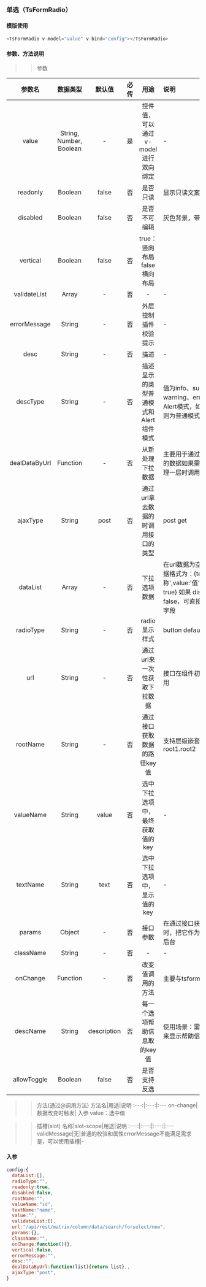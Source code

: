 ### 单选（TsFormRadio）  


#### 模版使用
```javascript
<TsFormRadio v-model="value" v-bind="config"></TsFormRadio>
```

#### 参数、方法说明


>> 参数


参数名|数据类型|默认值|必传|用途|说明
:---:|:---:|:---:|:---:|:---:|:---|
value|String, Number, Boolean|-|是|控件值，可以通过v-model进行双向绑定|-
readonly|Boolean|false|否|是否只读|显示只读文案
disabled|Boolean|false|否|是否不可编辑|灰色背景，带边框样式
vertical|Boolean|false|否|true：竖向布局  false 横向布局
validateList|Array|-|否|-|-
errorMessage|String|-|否|外层控制插件校验提示|-
desc|String|-|否|描述|-
descType|String|-|否|描述显示的类型普通模式和Alert组件模式|值为info、success、warning、error时为Alert模式，如果值为空则为普通模式
dealDataByUrl|Function|-|否|从新处理下拉数据|主要用于通过接口获取的数据如果需要从新处理一层时调用
ajaxType|String|post|否|通过url拿去数据的时调用接口的类型|post get
dataList|Array|-|否|下拉选项数据|在url数据为空时有效 数据格式为：{text:'名称',value:'值',disabled: true} 如果 disabled 为false，可直接不加这个字段
radioType|String|-|否|radio显示样式|button default
url|String|-|否|通过url来一次性获取下拉数据|接口在组件初始化时调用
rootName|String|-|否|通过接口获取数据的路径key值|支持层级嵌套如果 root1.root2
valueName|String|value|否|选中下拉选项中，最终获取值的key|-
textName|String|text|否|选中下拉选项中，显示值的key|-
params|Object|-|否|接口参数|在通过接口获取数据时，把它作为参数带入后台
className|String|-|否|-|-
onChange|Function|-|否|改变值调用的方法|主要与tsform一起使用
descName|String|description|否|每一个选项帮助信息取的key值|使用场景：需要Tooltip 来显示帮助信息
allowToggle|Boolean|false|否|是否支持反选

>>  方法(通过@调用方法)
 方法名|用途|说明
:---:|:---:|:---
on-change|数据改变时触发| 入参 value：选中值


>>  插槽(slot)
 名称|slot-scope|用途|说明
:---:|:---:|:---:|:---
validMessage|无|普通的校验和属性errorMessage不能满足需求是，可以使用插槽|-

#### 入参

```javascript
config:{
  dataList:[],
  radioType:"",
  readonly:true,
  disabled:false,
  rootName:"",
  valueName:"id",
  textName:"name",
  value:"",
  validateList:[],
  url:"/api/rest/matrix/column/data/search/forselect/new",
  params:{},
  className:"",
  onChange:function(){},
  vertical:false,
  errorMessage:"",
  desc:"",
  dealDataByUrl:function(list){return list},,
  ajaxType:"post",
}
```
